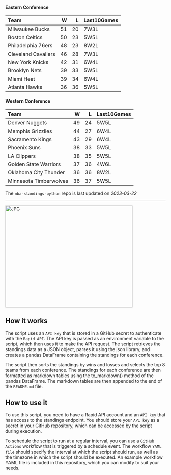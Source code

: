 #### Eastern Conference

| Team                |   W |   L | Last10Games   |
|:--------------------|----:|----:|:--------------|
| Milwaukee Bucks     |  51 |  20 | 7W3L          |
| Boston Celtics      |  50 |  23 | 5W5L          |
| Philadelphia 76ers  |  48 |  23 | 8W2L          |
| Cleveland Cavaliers |  46 |  28 | 7W3L          |
| New York Knicks     |  42 |  31 | 6W4L          |
| Brooklyn Nets       |  39 |  33 | 5W5L          |
| Miami Heat          |  39 |  34 | 6W4L          |
| Atlanta Hawks       |  36 |  36 | 5W5L          |

#### Western Conference

| Team                   |   W |   L | Last10Games   |
|:-----------------------|----:|----:|:--------------|
| Denver Nuggets         |  49 |  24 | 5W5L          |
| Memphis Grizzlies      |  44 |  27 | 6W4L          |
| Sacramento Kings       |  43 |  29 | 6W4L          |
| Phoenix Suns           |  38 |  33 | 5W5L          |
| LA Clippers            |  38 |  35 | 5W5L          |
| Golden State Warriors  |  37 |  36 | 4W6L          |
| Oklahoma City Thunder  |  36 |  36 | 8W2L          |
| Minnesota Timberwolves |  36 |  37 | 5W5L          |

The `nba-standings-python` repo is last updated on *2023-03-22*

---
<img alt="JPG" src="https://www.logodesignlove.com/images/classic/nba-logo.jpg" width="400" height="320" />

## How it works
The script uses an `API key` that is stored in a GitHub secret to authenticate with the `Rapid API`. The API key is passed as an environment variable to the script, which then uses it to make the API request. The script retrieves the standings data as a JSON object, parses it using the json library, and creates a pandas DataFrame containing the standings for each conference.

The script then sorts the standings by wins and losses and selects the top 8 teams from each conference. The standings for each conference are then formatted as markdown tables using the to_markdown() method of the pandas DataFrame. The markdown tables are then appended to the end of the `README.md` file.

## How to use it
To use this script, you need to have a Rapid API account and an `API key` that has access to the standings endpoint. You should store your `API key` as a secret in your GitHub repository, which can be accessed by the script during execution.

To schedule the script to run at a regular interval, you can use a `GitHub Actions` workflow that is triggered by a schedule event. The workflow `YAML file` should specify the interval at which the script should run, as well as the timezone in which the script should be executed. An example workflow YAML file is included in this repository, which you can modify to suit your needs.
